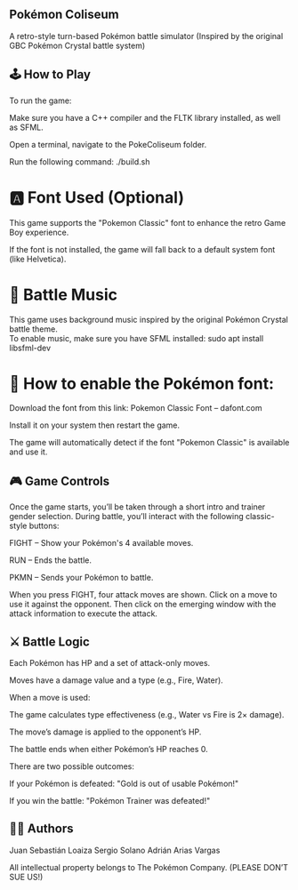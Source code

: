 ## Pokémon Coliseum
A retro-style turn-based Pokémon battle simulator
(Inspired by the original GBC Pokémon Crystal battle system)

## 🕹️ How to Play
To run the game:

Make sure you have a C++ compiler and the FLTK library installed, as well as SFML.

Open a terminal, navigate to the PokeColiseum folder.

Run the following command: ./build.sh

# 🅰️ Font Used (Optional)
This game supports the "Pokemon Classic" font to enhance the retro Game Boy experience.

If the font is not installed, the game will fall back to a default system font (like Helvetica).

# 🎵 Battle Music

This game uses background music inspired by the original Pokémon Crystal battle theme.  
To enable music, make sure you have SFML installed: sudo apt install libsfml-dev

# 🔡 How to enable the Pokémon font:
Download the font from this link:
Pokemon Classic Font – dafont.com

Install it on your system then restart the game.

The game will automatically detect if the font "Pokemon Classic" is available and use it.


## 🎮 Game Controls
Once the game starts, you’ll be taken through a short intro and trainer gender selection.
During battle, you’ll interact with the following classic-style buttons:

FIGHT – Show your Pokémon's 4 available moves.

RUN – Ends the battle.

PKMN – Sends your Pokémon to battle.

When you press FIGHT, four attack moves are shown.
Click on a move to use it against the opponent.
Then click on the emerging window with the attack information to execute the attack.

## ⚔️ Battle Logic
Each Pokémon has HP and a set of attack-only moves.

Moves have a damage value and a type (e.g., Fire, Water).

When a move is used:

The game calculates type effectiveness (e.g., Water vs Fire is 2× damage).

The move’s damage is applied to the opponent’s HP.

The battle ends when either Pokémon’s HP reaches 0.

There are two possible outcomes:

If your Pokémon is defeated:
"Gold is out of usable Pokémon!"

If you win the battle:
"Pokémon Trainer was defeated!"

## 👨‍💻 Authors
Juan Sebastián Loaiza
Sergio Solano
Adrián Arias Vargas

All intellectual property belongs to The Pokémon Company.
(PLEASE DON’T SUE US!)